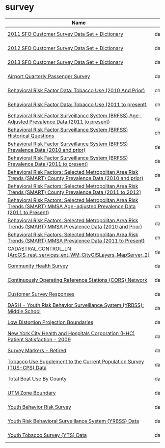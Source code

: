# survey

Name | Agency | Published
---- | ---- | ---------
[2011 SFO Customer Survey Data Set + Dictionary](../socrata/v94x-pf9r.md) | data.sfgov.org | 2013-02-02
[2012 SFO Customer Survey Data Set + Dictionary](../socrata/ckai-dve4.md) | data.sfgov.org | 2013-02-06
[2013 SFO Customer Survey Data Set + Dictionary](../socrata/mjr8-p6m5.md) | data.sfgov.org | 2014-01-02
[Airport Quarterly Passenger Survey](../socrata/dvu8-ztdx.md) | data.austintexas.gov | 2016-12-07
[Behavioral Risk Factor Data: Tobacco Use (2010 And Prior)](../socrata/fpp2-pp25.md) | chronicdata.cdc.gov | 2015-11-18
[Behavioral Risk Factor Data: Tobacco Use (2011 to present)](../socrata/wsas-xwh5.md) | chronicdata.cdc.gov | 2017-02-06
[Behavioral Risk Factor Surveillance System (BRFSS) Age-Adjusted Prevalence Data (2011 to present)](../socrata/d2rk-yvas.md) | data.cdc.gov | 2017-09-11
[Behavioral Risk Factor Surveillance System (BRFSS) Historical Questions](../socrata/iuq5-y9ct.md) | chronicdata.cdc.gov | 2017-04-12
[Behavioral Risk Factor Surveillance System (BRFSS) Prevalence Data (2010 and prior)](../socrata/y4ft-s73h.md) | data.cdc.gov | 2016-03-11
[Behavioral Risk Factor Surveillance System (BRFSS) Prevalence Data (2011 to present)](../socrata/dttw-5yxu.md) | data.cdc.gov | 2016-12-23
[Behavioral Risk Factors: Selected Metropolitan Area Risk Trends (SMART) County Prevalence Data (2010 and prior)](../socrata/acme-vg9e.md) | data.cdc.gov | 2016-03-11
[Behavioral Risk Factors: Selected Metropolitan Area Risk Trends (SMART) County Prevalence Data (2011 to 2012)](../socrata/cpem-dkkm.md) | data.cdc.gov | 2016-03-11
[Behavioral Risk Factors: Selected Metropolitan Area Risk Trends (SMART) MMSA Age-adjusted Prevalence Data (2011 to Present)](../socrata/at7e-uhkc.md) | chronicdata.cdc.gov | 2016-12-23
[Behavioral Risk Factors: Selected Metropolitan Area Risk Trends (SMART) MMSA Prevalence Data (2010 and Prior)](../socrata/waxm-p5qv.md) | data.cdc.gov | 2016-08-19
[Behavioral Risk Factors: Selected Metropolitan Area Risk Trends (SMART) MMSA Prevalence Data (2011 to Present)](../socrata/j32a-sa6u.md) | chronicdata.cdc.gov | 2016-12-23
[CADASTRAL.CONTROL_LN [ArcGIS_rest_services_ext_WM_CityGISLayers_MapServer_2]](../socrata/y4dr-bddz.md) | data.seattle.gov | 2011-12-28
[Community Health Survey](../socrata/2r9r-m6j4.md) | data.cityofnewyork.us | 2017-01-20
[Continuously Operating Reference Stations (CORS) Network](../socrata/j7t6-d8a8.md) | data.ny.gov | 2016-01-06
[Customer Survey Responses](../socrata/uj6a-ab47.md) | data.lacity.org | 2017-03-20
[DASH - Youth Risk Behavior Surveillance System (YRBSS): Middle School](../socrata/k5bc-k3g8.md) | data.cdc.gov | 2016-08-29
[Low Distortion Projection Boundaries](../socrata/ae66-588u.md) | data.iowa.gov | 2016-06-08
[New York City Health and Hospitals Corporation (HHC) Patient Satisfaction - 2009](../socrata/hi3x-y76v.md) | data.cityofnewyork.us | 2011-10-11
[Survey Markers - Retired](../socrata/hvmg-f4t6.md) | data.iowa.gov | 2016-07-06
[Tobacco Use Supplement to the Current Population Survey (TUS-CPS) Data](../socrata/4y6p-yphk.md) | data.cdc.gov | 2017-03-15
[Total Boat Use By County](../socrata/yj9p-qyc6.md) | data.oregon.gov | 2011-10-27
[UTM Zone Boundary](../socrata/7n4s-ezhq.md) | data.iowa.gov | 2016-06-08
[Youth Behavior Risk Survey](../socrata/3qty-g4aq.md) | data.cityofnewyork.us | 2017-01-20
[Youth Risk Behavioral Surveillance System (YRBSS) Data](../socrata/3596-ayf6.md) | data.cdc.gov | 2017-03-02
[Youth Tobacco Survey (YTS) Data](../socrata/4juz-x2tp.md) | data.cdc.gov | 2017-03-15

